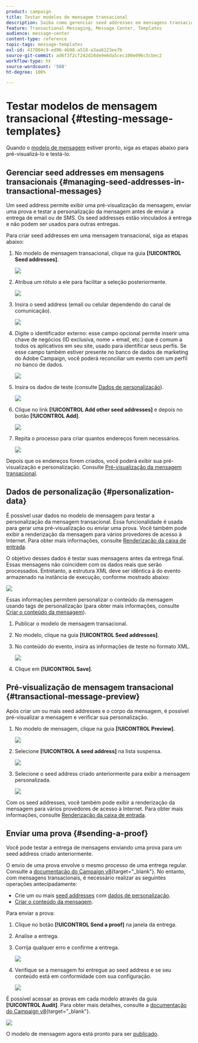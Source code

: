 ```yaml
---
product: campaign
title: Testar modelos de mensagem transacional
description: Saiba como gerenciar seed addresses em mensagens transacionais para visualizá-los e testá-los no Adobe Campaign Classic
feature: Transactional Messaging, Message Center, Templates
audience: message-center
content-type: reference
topic-tags: message-templates
exl-id: 417004c9-ed96-4b98-a518-a3aa6123ee7b
source-git-commit: ad6f3f2cf242d28de9e6da5cec100e096c5cbec2
workflow-type: ht
source-wordcount: '568'
ht-degree: 100%

---
```


# Testar modelos de mensagem transacional {#testing-message-templates}



Quando o [modelo de mensagem](../../message-center/using/creating-the-message-template.md) estiver pronto, siga as etapas abaixo para pré-visualizá-lo e testá-lo.

## Gerenciar seed addresses em mensagens transacionais {#managing-seed-addresses-in-transactional-messages}

Um seed address permite exibir uma pré-visualização da mensagem, enviar uma prova e testar a personalização da mensagem antes de enviar a entrega de email ou de SMS. Os seed addresses estão vinculados à entrega e não podem ser usados para outras entregas.

Para criar seed addresses em uma mensagem transacional, siga as etapas abaixo:

1. No modelo de mensagem transacional, clique na guia **[!UICONTROL Seed addresses]**.

   ![](assets/messagecenter_create_seedaddr_001.png)

1. Atribua um rótulo a ele para facilitar a seleção posteriormente.

   ![](assets/messagecenter_create_seedaddr_002.png)

1. Insira o seed address (email ou celular dependendo do canal de comunicação).

   ![](assets/messagecenter_create_seedaddr_003.png)

1. Digite o identificador externo: esse campo opcional permite inserir uma chave de negócios (ID exclusiva, nome + email, etc.) que é comum a todos os aplicativos em seu site, usado para identificar seus perfis. Se esse campo também estiver presente no banco de dados de marketing do Adobe Campaign, você poderá reconciliar um evento com um perfil no banco de dados.

   ![](assets/messagecenter_create_seedaddr_003bis.png)

1. Insira os dados de teste (consulte [Dados de personalização](#personalization-data)).

   ![](assets/messagecenter_create_custo_001.png)

   <!--## Creating several seed addresses {#creating-several-seed-addresses}-->
1. Clique no link **[!UICONTROL Add other seed addresses]** e depois no botão **[!UICONTROL Add]**.

   ![](assets/messagecenter_create_seedaddr_004.png)

   <!--1. Follow the configuration steps for a seed address detailed in the [Creating a seed address](#creating-a-seed-address) section.-->
1. Repita o processo para criar quantos endereços forem necessários.

   ![](assets/messagecenter_create_seedaddr_008.png)

Depois que os endereços forem criados, você poderá exibir sua pré-visualização e personalização. Consulte [Pré-visualização da mensagem transacional](#transactional-message-preview).

## Dados de personalização {#personalization-data}

É possível usar dados no modelo de mensagem para testar a personalização da mensagem transacional. Essa funcionalidade é usada para gerar uma pré-visualização ou enviar uma prova. Você também pode exibir a renderização da mensagem para vários provedores de acesso à Internet. Para obter mais informações, consulte [Renderização da caixa de entrada](../../delivery/using/inbox-rendering.md).

O objetivo desses dados é testar suas mensagens antes da entrega final. Essas mensagens não coincidem com os dados reais que serão processados. Entretanto, a estrutura XML deve ser idêntica à do evento armazenado na instância de execução, conforme mostrado abaixo:

![](assets/messagecenter_create_custo_006.png)

Essas informações permitem personalizar o conteúdo da mensagem usando tags de personalização (para obter mais informações, consulte [Criar o conteúdo da mensagem](../../message-center/using/creating-the-message-template.md#creating-message-content)).

1. Publicar o modelo de mensagem transacional.

1. No modelo, clique na guia **[!UICONTROL Seed addresses]**.

1. No conteúdo do evento, insira as informações de teste no formato XML.

   ![](assets/messagecenter_create_custo_001.png)

1. Clique em **[!UICONTROL Save]**.

## Pré-visualização de mensagem transacional {#transactional-message-preview}

Após criar um ou mais seed addresses e o corpo da mensagem, é possível pré-visualizar a mensagem e verificar sua personalização.

1. No modelo de mensagem, clique na guia **[!UICONTROL Preview]**.

   ![](assets/messagecenter_preview_001.png)

1. Selecione **[!UICONTROL A seed address]** na lista suspensa.

   ![](assets/messagecenter_preview_002.png)

1. Selecione o seed address criado anteriormente para exibir a mensagem personalizada.

   ![](assets/messagecenter_create_seedaddr_009.png)

Com os seed addresses, você também pode exibir a renderização da mensagem para vários provedores de acesso à Internet. Para obter mais informações, consulte [Renderização da caixa de entrada](../../delivery/using/inbox-rendering.md).

## Enviar uma prova {#sending-a-proof}

Você pode testar a entrega de mensagens enviando uma prova para um seed address criado anteriormente.

O envio de uma prova envolve o mesmo processo de uma entrega regular. Consulte a [documentação do Campaign v8](https://experienceleague.adobe.com/docs/campaign/campaign-v8/send/validate/preview-and-proof.html?lang=pt-BR){target="_blank"}. No entanto, com mensagens transacionais, é necessário realizar as seguintes operações antecipadamente:

* Crie um ou mais [seed addresses](#managing-seed-addresses-in-transactional-messages) com [dados de personalização](#personalization-data).
* [Criar o conteúdo da mensagem](../../message-center/using/creating-the-message-template.md#creating-message-content).

Para enviar a prova:

1. Clique no botão **[!UICONTROL Send a proof]** na janela da entrega.
1. Analise a entrega.
1. Corrija qualquer erro e confirme a entrega.

   ![](assets/messagecenter_send_proof_001.png)

1. Verifique se a mensagem foi entregue ao seed address e se seu conteúdo está em conformidade com sua configuração.

   ![](assets/messagecenter_send_proof_002.png)

É possível acessar as provas em cada modelo através da guia **[!UICONTROL Audit]**. Para obter mais detalhes, consulte a [documentação do Campaign v8](https://experienceleague.adobe.com/docs/campaign/campaign-v8/send/validate/preview-and-proof.html?lang=pt-BR){target="_blank"}.

![](assets/messagecenter_send_proof_003.png)

O modelo de mensagem agora está pronto para ser [publicado](../../message-center/using/publishing-message-templates.md).